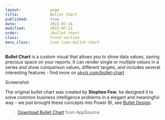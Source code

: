 ```yaml
---
layout:             page
title:              Bullet Chart
published:          true
date:               2022-07-14
modified:           2022-07-21
order:              /bullet-chart
class:              front-section
menu_class:         icon icon-bullet-chart
---
```


**Bullet Chart** is a custom visual that allows you to show data values, saving precious space on your reports. It can render single or multiple values in a series and show comparison values, different targets, and includes several interesting features - find more on [okviz.com/bullet-chart](https://okviz.com/bullet-chart)

<todo>Screenshot</todo>

The original bullet chart was created by **Stephen Few**; he designed it to solve common business intelligence problems in a elegant and meaningful way - we just brought these concepts into Power BI, see [Bullet Design](features/bullet-design.md).

> [Download Bullet Chart](https://appsource.microsoft.com/en-us/product/power-bi-visuals/WA104380953) from AppSource.